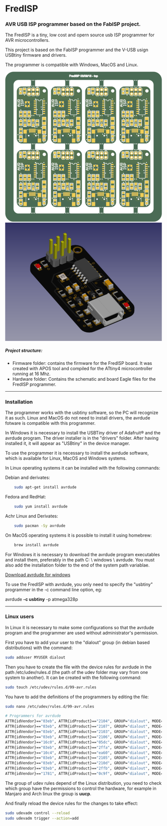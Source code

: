 
# FredISP 

### AVR USB ISP programmer based on the FabISP project.

The FredISP is a tiny, low cost and opern source usb ISP programmer for AVR microcontrollers.

This project is based on the FabISP programmer and the V-USB usign USBtiny firmware and drivers.

The programmer is compatible with Windows, MacOS and Linux.



![alt text](FredISP-Panelized-Top.png "FredISP PCB")
![alt text](fredisp.png "FredISP 3D Model")

##### Project structure:

* Firmware folder: contains the firmware for the FredISP board. It was created with APOS tool and compiled for the ATtiny4 microcontroller running at 16 Mhz.
* Hardware folder: Contains the schematic and board Eagle files for the FredISP programmer.


----

### Installation


The programmer works with the usbtiny software, so the PC will recognize it as such. Linux and MacOS do not need to install drivers, the avrdude fotware is compatible with this programmer.

In Windows it is necessary to install the USBTiny driver of Adafruit® and the avrdude program. The driver installer is in the "drivers" folder. After having installed it, it will appear as "USBtiny" in the device manager.

To use the programmer it is necessary to install the avrdude software, which is available for Linux, MacOS and Windows systems.

In Linux operating systems it can be installed with the following commands:

Debian and derivates:

```bash
    sudo apt-get install avrdude
```

Fedora and RedHat:

```bash
    sudo yum install avrdude
```

Achr Linux and Derivates:

```bash
    sudo pacman -Sy avrdude
```

On MacOS operating systems it is possible to install it using homebrew:


```bash
    brew install avrdude
```

For Windows it is necessary to download the avrdude program executables and install them, preferably in the path C: \ windows \ avrdude. You must also add the installation folder to the end of the system path variablae.

[Download avrdude for windows](http://download.savannah.gnu.org/releases/avrdude/avrdude-6.3-mingw32.zip "avrdude download for Windows")

To use the FredISP with avrdude, you only need to specify the "usbtiny" programmer in the -c command line option, eg:


 avrdude __-c usbtiny__ -p atmega328p

---
### Linux users


In Linux it is necessary to make some configurations so that the avrdude program and the programmer are used without administrator's permission.

First you have to add your user to the "dialout" group (in debian based distributions) with the command:

``` bash
sudo adduser MYUSER dialout
``` 

Then you have to create the file with the device rules for avrdude in the path /etc/udev/rules.d (the path of the udev folder may vary from one system to another). It can be created with the following command:

``` bash
sudo touch /etc/udev/rules.d/99-avr.rules
``` 

You have to add the definitions of the programmers by editing the file:

``` bash
sudo nano /etc/udev/rules.d/99-avr.rules
``` 

``` bash
# Programmers for avrdude
ATTR{idVendor}=="03eb", ATTR{idProduct}=="2104", GROUP="dialout", MODE="0660" # AVRISP mkII
ATTR{idVendor}=="03eb", ATTR{idProduct}=="2107", GROUP="dialout", MODE="0660" # AVR-Dragon
ATTR{idVendor}=="03eb", ATTR{idProduct}=="2103", GROUP="dialout", MODE="0660" # JTAG ICE mkII
ATTR{idVendor}=="03eb", ATTR{idProduct}=="2106", GROUP="dialout", MODE="0660" # STK600
ATTR{idVendor}=="16c0", ATTR{idProduct}=="05dc", GROUP="dialout", MODE="0660" # USBASP von www.fischl.de
ATTR{idVendor}=="03eb", ATTR{idProduct}=="2ffa", GROUP="dialout", MODE="0660" # AT90USB
ATTR{idVendor}=="10c4", ATTR{idProduct}=="ea60", GROUP="dialout", MODE="0660" # AVR910
ATTR{idVendor}=="03eb", ATTR{idProduct}=="2105", GROUP="dialout", MODE="0660" # AVR ONE
ATTR{idVendor}=="03eb", ATTR{idProduct}=="210d", GROUP="dialout", MODE="0660" # Atmel XPLAIN CDC Gateway
ATTR{idVendor}=="03eb", ATTR{idProduct}=="2ffb", GROUP="dialout", MODE="0660" # AT90USB AVR DFU bootloader
ATTR{idVendor}=="1781", ATTR{idProduct}=="0c9f", GROUP="dialout", MODE="0660" # usbtiny
```
The group of udev rules depend of the Linux distribution, you need to check which group have the permissions to control the hardware, for example in Manjaro and Arch linux the group is __uucp__. 

And finally reload the device rules for the changes to take effect:

```bash
sudo udevadm control --reload 
sudo udevadm trigger --action=add
```
